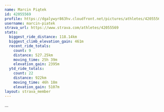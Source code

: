 ```yaml
---
name: Marcin Piątek
id: 42055569
profile: https://dgalywyr863hv.cloudfront.net/pictures/athletes/42055569/12602382/1/large.jpg
username: marcin-piatek
strava_url: https://www.strava.com/athletes/42055569
stats:
  biggest_ride_distance: 118.14km
  biggest_climb_elevation_gain: 461m
  recent_ride_totals:
    count: 9
    distance: 527.25km
    moving_time: 25h 39m
    elevation_gain: 2395m
  ytd_ride_totals:
    count: 22
    distance: 922km
    moving_time: 46h 18m
    elevation_gain: 5107m
layout: strava_member
--- 
```

...
